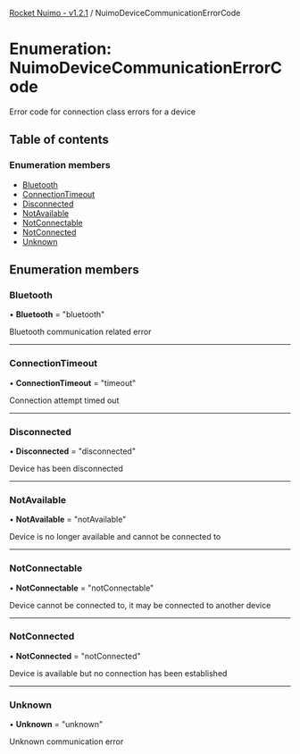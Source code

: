 [Rocket Nuimo - v1.2.1](../README.md) / NuimoDeviceCommunicationErrorCode

# Enumeration: NuimoDeviceCommunicationErrorCode

Error code for connection class errors for a device

## Table of contents

### Enumeration members

- [Bluetooth](nuimodevicecommunicationerrorcode.md#bluetooth)
- [ConnectionTimeout](nuimodevicecommunicationerrorcode.md#connectiontimeout)
- [Disconnected](nuimodevicecommunicationerrorcode.md#disconnected)
- [NotAvailable](nuimodevicecommunicationerrorcode.md#notavailable)
- [NotConnectable](nuimodevicecommunicationerrorcode.md#notconnectable)
- [NotConnected](nuimodevicecommunicationerrorcode.md#notconnected)
- [Unknown](nuimodevicecommunicationerrorcode.md#unknown)

## Enumeration members

### Bluetooth

• **Bluetooth** = "bluetooth"

Bluetooth communication related error

___

### ConnectionTimeout

• **ConnectionTimeout** = "timeout"

Connection attempt timed out

___

### Disconnected

• **Disconnected** = "disconnected"

Device has been disconnected

___

### NotAvailable

• **NotAvailable** = "notAvailable"

Device is no longer available and cannot be connected to

___

### NotConnectable

• **NotConnectable** = "notConnectable"

Device cannot be connected to, it may be connected to another device

___

### NotConnected

• **NotConnected** = "notConnected"

Device is available but no connection has been established

___

### Unknown

• **Unknown** = "unknown"

Unknown communication error
